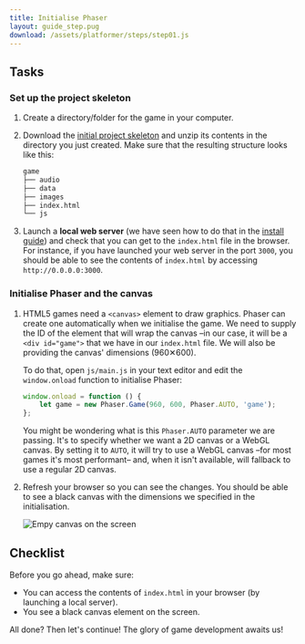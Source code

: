 ```yaml
---
title: Initialise Phaser
layout: guide_step.pug
download: /assets/platformer/steps/step01.js
---
```


## Tasks

### Set up the project skeleton

1. Create a directory/folder for the game in your computer.
1. Download the [initial project skeleton](/assets/platformer/start.zip) and unzip its contents in the directory you just created. Make sure that the resulting structure looks like this:

    ```bash
    game
    ├── audio
    ├── data
    ├── images
    ├── index.html
    └── js
    ```
1. Launch a **local web server** (we have seen how to do that in the [install guide](/en/guides/setup/setup-your-machine/)) and check that you can get to the `index.html` file in the browser. For instance, if you have launched your web server in the port `3000`, you should be able to see the contents of `index.html` by accessing `http://0.0.0.0:3000`.

### Initialise Phaser and the canvas

1. HTML5 games need a `<canvas>` element to draw graphics. Phaser can create one automatically when we initialise the game. We need to supply the ID of the element that will wrap the canvas –in our case, it will be a `<div id="game">` that we have in our `index.html` file. We will also be providing the canvas' dimensions (960✕600).

    To do that, open `js/main.js` in your text editor and edit the `window.onload` function to initialise Phaser:

    ```js
    window.onload = function () {
        let game = new Phaser.Game(960, 600, Phaser.AUTO, 'game');
    };
    ```

    You might be wondering what is this `Phaser.AUTO` parameter we are passing. It's to specify whether we want a 2D canvas or a WebGL canvas. By setting it to `AUTO`, it will try to use a WebGL canvas –for most games it's most performant– and, when it isn't available, will fallback to use a regular 2D canvas.

1. Refresh your browser so you can see the changes. You should be able to see a black canvas with the dimensions we specified in the initialisation.

    ![Empy canvas on the screen](/assets/platformer/step00_check.png)

## Checklist

Before you go ahead, make sure:

- You can access the contents of `index.html` in your browser (by launching a local server).
- You see a black canvas element on the screen.

All done? Then let's continue! The glory of game development awaits us!
